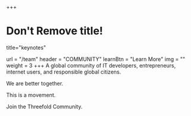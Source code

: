+++
# Don't Remove title!
title="keynotes"

url = "/team"
header = "COMMUNITY"
learnBtn = "Learn More"
img = "" 
weight = 3
+++
A global community of IT developers, entrepreneurs, internet users, and responsible global citizens.

We are better together.

This is a movement.

Join the Threefold Community.
